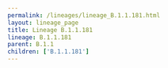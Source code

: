 ```yaml
---
permalink: /lineages/lineage_B.1.1.181.html
layout: lineage_page
title: Lineage B.1.1.181
lineage: B.1.1.181
parent: B.1.1
children: ['B.1.1.181']
---
```

